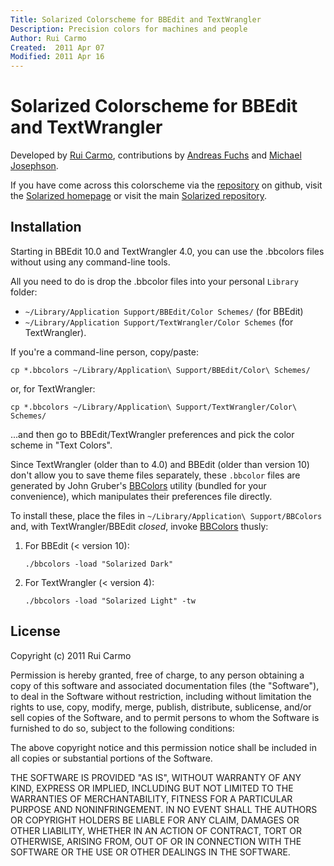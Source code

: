 ```yaml
---
Title: Solarized Colorscheme for BBEdit and TextWrangler
Description: Precision colors for machines and people
Author: Rui Carmo
Created:  2011 Apr 07
Modified: 2011 Apr 16
---
```


Solarized Colorscheme for BBEdit and TextWrangler
=================================================

Developed by [Rui Carmo](http://the.taoofmac.com), contributions by [Andreas Fuchs](https://github.com/antifuchs) and [Michael Josephson](https://github.com/mikej).

If you have come across this colorscheme via the [repository] on 
github, visit the [Solarized homepage] or visit the main
[Solarized repository].

[repository]: https://github.com/rcarmo/textwrangler-bbedit-solarized
[Solarized homepage]:   http://ethanschoonover.com/solarized
[Solarized repository]: https://github.com/altercation/solarized

Installation
------------

Starting in BBEdit 10.0 and TextWrangler 4.0, you can use the .bbcolors files without using any command-line tools.

All you need to do is drop the .bbcolor files into your personal `Library` folder:

* `~/Library/Application Support/BBEdit/Color Schemes/` (for BBEdit) 
* `~/Library/Application Support/TextWrangler/Color Schemes` (for TextWrangler).

If you're a command-line person, copy/paste:

    cp *.bbcolors ~/Library/Application\ Support/BBEdit/Color\ Schemes/
    
or, for TextWrangler:

    cp *.bbcolors ~/Library/Application\ Support/TextWrangler/Color\ Schemes/

...and then go to BBEdit/TextWrangler preferences and pick the color scheme in "Text Colors".

Since TextWrangler (older than to 4.0) and BBEdit (older than version 10) don't allow you to save theme files separately, these `.bbcolor` files are generated by John Gruber's [BBColors][b] utility (bundled for your convenience), which manipulates their preferences file directly.

To install these, place the files in `~/Library/Application\ Support/BBColors` and, with TextWrangler/BBEdit *closed*, invoke [BBColors][b] thusly:

1.  For BBEdit (< version 10):

        ./bbcolors -load "Solarized Dark"

2.  For TextWrangler (< version 4):

        ./bbcolors -load "Solarized Light" -tw

[b]:http://daringfireball.net/projects/bbcolors/

License
-------
Copyright (c) 2011 Rui Carmo

Permission is hereby granted, free of charge, to any person obtaining a copy
of this software and associated documentation files (the "Software"), to deal
in the Software without restriction, including without limitation the rights
to use, copy, modify, merge, publish, distribute, sublicense, and/or sell
copies of the Software, and to permit persons to whom the Software is
furnished to do so, subject to the following conditions:

The above copyright notice and this permission notice shall be included in
all copies or substantial portions of the Software.

THE SOFTWARE IS PROVIDED "AS IS", WITHOUT WARRANTY OF ANY KIND, EXPRESS OR
IMPLIED, INCLUDING BUT NOT LIMITED TO THE WARRANTIES OF MERCHANTABILITY,
FITNESS FOR A PARTICULAR PURPOSE AND NONINFRINGEMENT. IN NO EVENT SHALL THE
AUTHORS OR COPYRIGHT HOLDERS BE LIABLE FOR ANY CLAIM, DAMAGES OR OTHER
LIABILITY, WHETHER IN AN ACTION OF CONTRACT, TORT OR OTHERWISE, ARISING FROM,
OUT OF OR IN CONNECTION WITH THE SOFTWARE OR THE USE OR OTHER DEALINGS IN
THE SOFTWARE.
